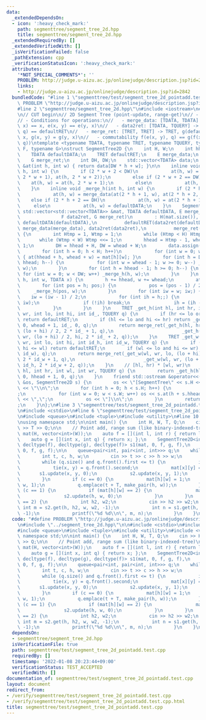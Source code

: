 ```yaml
---
data:
  _extendedDependsOn:
  - icon: ':heavy_check_mark:'
    path: segmenttree/segment_tree_2d.hpp
    title: segmenttree/segment_tree_2d.hpp
  _extendedRequiredBy: []
  _extendedVerifiedWith: []
  _isVerificationFailed: false
  _pathExtension: cpp
  _verificationStatusIcon: ':heavy_check_mark:'
  attributes:
    '*NOT_SPECIAL_COMMENTS*': ''
    PROBLEM: http://judge.u-aizu.ac.jp/onlinejudge/description.jsp?id=2842
    links:
    - http://judge.u-aizu.ac.jp/onlinejudge/description.jsp?id=2842
  bundledCode: "#line 1 \"segmenttree/test/segment_tree_2d_pointadd.test.cpp\"\n#define\
    \ PROBLEM \"http://judge.u-aizu.ac.jp/onlinejudge/description.jsp?id=2842\"\n\
    #line 2 \"segmenttree/segment_tree_2d.hpp\"\n#include <iostream>\n#include <vector>\n\
    \n// CUT begin\n// 2D Segment Tree (point-update, range-get)\n// - 0-indexed\n\
    // - Conditions for operations:\n//   - merge_data: [TDATA, TDATA] -> TDATA, e(defaultDATA,\
    \ x) == x, e(x, y) == e(y, x)\n//   - data2ret: [TDATA, TQUERY] -> TRET, f(defaultDATA,\
    \ q) == defaultRET\n//   - merge_ret: [TRET, TRET] -> TRET, g(defaultRET, x) ==\
    \ x, g(x, y) = g(y, x)\n//   - commutability f(e(x, y), q) == g(f(x, q), f(y,\
    \ q))\ntemplate <typename TDATA, typename TRET, typename TQUERY, typename E, typename\
    \ F, typename G>\nstruct SegmentTree2D {\n    int H, W;\n    int hhead, whead;\n\
    \    TDATA defaultDATA;\n    TRET defaultRET;\n    E merge_data;\n    F data2ret;\n\
    \    G merge_ret;\n    int DH, DW;\n    std::vector<TDATA> data;\n    inline TDATA\
    \ &at(int h, int w) { return data[DW * h + w]; }\n\n    inline void _merge_w(int\
    \ h, int w) {\n        if (2 * w + 2 < DW)\n            at(h, w) = merge_data(at(h,\
    \ 2 * w + 1), at(h, 2 * w + 2));\n        else if (2 * w + 2 == DW)\n        \
    \    at(h, w) = at(h, 2 * w + 1);\n        else\n            at(h, w) = defaultDATA;\n\
    \    }\n    inline void _merge_h(int h, int w) {\n        if (2 * h + 2 < DH)\n\
    \            at(h, w) = merge_data(at(2 * h + 1, w), at(2 * h + 2, w));\n    \
    \    else if (2 * h + 2 == DH)\n            at(h, w) = at(2 * h + 1, w);\n   \
    \     else\n            at(h, w) = defaultDATA;\n    }\n    SegmentTree2D(const\
    \ std::vector<std::vector<TDATA>> &mat, TDATA defaultDATA, E merge_data,\n   \
    \               F data2ret, G merge_ret)\n        : H(mat.size()), W(mat[0].size()),\
    \ defaultDATA(defaultDATA),\n          defaultRET(data2ret(defaultDATA, TQUERY(0))),\
    \ merge_data(merge_data), data2ret(data2ret),\n          merge_ret(merge_ret)\
    \ {\n        int Htmp = 1, Wtmp = 1;\n        while (Htmp < H) Htmp <<= 1;\n \
    \       while (Wtmp < W) Wtmp <<= 1;\n        hhead = Htmp - 1, whead = Wtmp -\
    \ 1;\n        DH = hhead + H, DW = whead + W;\n        data.assign(DH * DW, defaultDATA);\n\
    \        for (int h = 0; h < H; h++)\n            for (int w = 0; w < W; w++)\
    \ { at(hhead + h, whead + w) = mat[h][w]; }\n        for (int h = DH - 1; h >=\
    \ hhead; h--) {\n            for (int w = whead - 1; w >= 0; w--) _merge_w(h,\
    \ w);\n        }\n        for (int h = hhead - 1; h >= 0; h--) {\n           \
    \ for (int w = 0; w < DW; w++) _merge_h(h, w);\n        }\n    }\n    void update(int\
    \ h, int w, TDATA x) {\n        h += hhead, w += whead;\n        at(h, w) = x;\n\
    \        for (int pos = h; pos;) {\n            pos = (pos - 1) / 2;\n       \
    \     _merge_h(pos, w);\n        }\n        for (int iw = w; iw;) {\n        \
    \    iw = (iw - 1) / 2;\n            for (int ih = h;;) {\n                _merge_w(ih,\
    \ iw);\n                if (!ih) break;\n                ih = (ih - 1) / 2;\n\
    \            }\n        }\n    }\n    TRET _get_h(int hl, int hr, int wl, int\
    \ wr, int lo, int hi, int id_, TQUERY q) {\n        if (hr <= lo or hi <= hl)\
    \ return defaultRET;\n        if (hl <= lo and hi <= hr) return _get_w(wl, wr,\
    \ 0, whead + 1, id_, 0, q);\n        return merge_ret(_get_h(hl, hr, wl, wr, lo,\
    \ (lo + hi) / 2, 2 * id_ + 1, q),\n                         _get_h(hl, hr, wl,\
    \ wr, (lo + hi) / 2, hi, 2 * id_ + 2, q));\n    }\n    TRET _get_w(int wl, int\
    \ wr, int lo, int hi, int id_h, int id_w, TQUERY q) {\n        if (wr <= lo or\
    \ hi <= wl) return defaultRET;\n        if (wl <= lo and hi <= wr) return data2ret(at(id_h,\
    \ id_w), q);\n        return merge_ret(_get_w(wl, wr, lo, (lo + hi) / 2, id_h,\
    \ 2 * id_w + 1, q),\n                         _get_w(wl, wr, (lo + hi) / 2, hi,\
    \ id_h, 2 * id_w + 2, q));\n    }\n    // [hl, hr) * [wl, wr)\n    TRET get(int\
    \ hl, int hr, int wl, int wr, TQUERY q) {\n        return _get_h(hl, hr, wl, wr,\
    \ 0, hhead + 1, 0, q);\n    }\n    friend std::ostream &operator<<(std::ostream\
    \ &os, SegmentTree2D s) {\n        os << \"[SegmentTree\" << s.H << \"*\" << s.W\
    \ << \"\\n\";\n        for (int h = 0; h < s.H; h++) {\n            os << \"[\"\
    ;\n            for (int w = 0; w < s.W; w++) os << s.at(h + s.hhead, w + s.whead)\
    \ << \",\";\n            os << \"]\\n\";\n        }\n        return os << \"]\"\
    ;\n    }\n};\n#line 3 \"segmenttree/test/segment_tree_2d_pointadd.test.cpp\"\n\
    \n#include <cstdio>\n#line 6 \"segmenttree/test/segment_tree_2d_pointadd.test.cpp\"\
    \n#include <queue>\n#include <tuple>\n#include <utility>\n#line 10 \"segmenttree/test/segment_tree_2d_pointadd.test.cpp\"\
    \nusing namespace std;\n\nint main() {\n    int H, W, T, Q;\n    cin >> H >> W\
    \ >> T >> Q;\n\n    // Point add, range sum (like binary-indexed-tree)\n    vector<vector<int>>\
    \ mat(H, vector<int>(W));\n    auto f = [](int l, int r) { return l + r; };\n\
    \    auto g = [](int x, int q) { return x; };\n    SegmentTree2D<int, int, int,\
    \ decltype(f), decltype(g), decltype(f)> s1(mat, 0, f, g, f),\n        s2(mat,\
    \ 0, f, g, f);\n\n    queue<pair<int, pair<int, int>>> q;\n    while (Q--) {\n\
    \        int t, c, h, w;\n        cin >> t >> c >> h >> w;\n        h--, w--;\n\
    \        while (q.size() and q.front().first <= t) {\n            int x, y;\n\
    \            tie(x, y) = q.front().second;\n            mat[x][y] = 2;\n     \
    \       s1.update(x, y, 0);\n            s2.update(x, y, 1);\n            q.pop();\n\
    \        }\n        if (c == 0) {\n            mat[h][w] = 1;\n            s1.update(h,\
    \ w, 1);\n            q.emplace(t + T, make_pair(h, w));\n        }\n        if\
    \ (c == 1) {\n            if (mat[h][w] == 2) {\n                mat[h][w] = 0;\n\
    \                s2.update(h, w, 0);\n            }\n        }\n        if (c\
    \ == 2) {\n            int h2, w2;\n            cin >> h2 >> w2;\n           \
    \ int m = s2.get(h, h2, w, w2, -1);\n            int n = s1.get(h, h2, w, w2,\
    \ -1);\n            printf(\"%d %d\\n\", m, n);\n        }\n    }\n}\n"
  code: "#define PROBLEM \"http://judge.u-aizu.ac.jp/onlinejudge/description.jsp?id=2842\"\
    \n#include \"../segment_tree_2d.hpp\"\n\n#include <cstdio>\n#include <iostream>\n\
    #include <queue>\n#include <tuple>\n#include <utility>\n#include <vector>\nusing\
    \ namespace std;\n\nint main() {\n    int H, W, T, Q;\n    cin >> H >> W >> T\
    \ >> Q;\n\n    // Point add, range sum (like binary-indexed-tree)\n    vector<vector<int>>\
    \ mat(H, vector<int>(W));\n    auto f = [](int l, int r) { return l + r; };\n\
    \    auto g = [](int x, int q) { return x; };\n    SegmentTree2D<int, int, int,\
    \ decltype(f), decltype(g), decltype(f)> s1(mat, 0, f, g, f),\n        s2(mat,\
    \ 0, f, g, f);\n\n    queue<pair<int, pair<int, int>>> q;\n    while (Q--) {\n\
    \        int t, c, h, w;\n        cin >> t >> c >> h >> w;\n        h--, w--;\n\
    \        while (q.size() and q.front().first <= t) {\n            int x, y;\n\
    \            tie(x, y) = q.front().second;\n            mat[x][y] = 2;\n     \
    \       s1.update(x, y, 0);\n            s2.update(x, y, 1);\n            q.pop();\n\
    \        }\n        if (c == 0) {\n            mat[h][w] = 1;\n            s1.update(h,\
    \ w, 1);\n            q.emplace(t + T, make_pair(h, w));\n        }\n        if\
    \ (c == 1) {\n            if (mat[h][w] == 2) {\n                mat[h][w] = 0;\n\
    \                s2.update(h, w, 0);\n            }\n        }\n        if (c\
    \ == 2) {\n            int h2, w2;\n            cin >> h2 >> w2;\n           \
    \ int m = s2.get(h, h2, w, w2, -1);\n            int n = s1.get(h, h2, w, w2,\
    \ -1);\n            printf(\"%d %d\\n\", m, n);\n        }\n    }\n}\n"
  dependsOn:
  - segmenttree/segment_tree_2d.hpp
  isVerificationFile: true
  path: segmenttree/test/segment_tree_2d_pointadd.test.cpp
  requiredBy: []
  timestamp: '2022-01-08 20:23:44+09:00'
  verificationStatus: TEST_ACCEPTED
  verifiedWith: []
documentation_of: segmenttree/test/segment_tree_2d_pointadd.test.cpp
layout: document
redirect_from:
- /verify/segmenttree/test/segment_tree_2d_pointadd.test.cpp
- /verify/segmenttree/test/segment_tree_2d_pointadd.test.cpp.html
title: segmenttree/test/segment_tree_2d_pointadd.test.cpp
---
```


